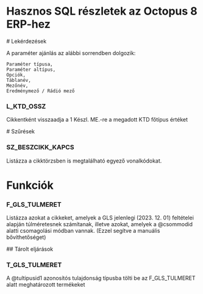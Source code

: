 # Hasznos SQL részletek az Octopus 8 ERP-hez

# Lekérdezések

A paraméter ajánlás az alábbi sorrendben dolgozik:

```
Paraméter típusa, 
Paraméter altípus, 
Opciók, 
Táblanév, 
Mezőnév, 
Eredménymező / Rádió mező
```

### L_KTD_OSSZ

Cikkentként visszaadja a 1 Készl. ME.-re a megadott KTD főtípus értéket

# Szűrések

### SZ_BESZCIKK_KAPCS

Listázza a cikktörzsben is megtalálható egyező vonalkódokat.

# Funkciók

### F_GLS_TULMERET

Listázza azokat a cikkeket, amelyek a GLS jelenlegi (2023. 12. 01) feltételei alapján túlméretesnek számítanak, illetve azokat, amelyek a @csommodid alatti csomagolási módban vannak. (Ezzel segítve a manuális bővíthetőséget)

## Tárolt eljárások

### T_GLS_TULMERET

A @tultipusid1 azonosítós tulajdonság típusba tölti be az F_GLS_TULMERET alatt meghatározott termékeket